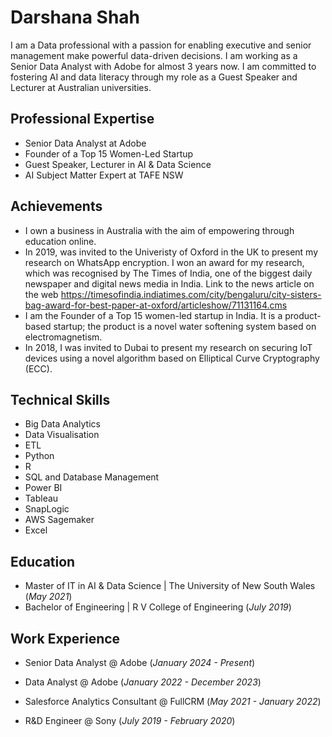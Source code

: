 # Darshana Shah

I am a Data professional with a passion for enabling executive and senior management make powerful data-driven decisions. I am working as a Senior Data Analyst with Adobe for almost 3 years now. I am committed to fostering AI and data literacy through my role as a Guest Speaker and Lecturer at Australian universities. 

## Professional Expertise
- Senior Data Analyst at Adobe
- Founder of a Top 15 Women-Led Startup
- Guest Speaker, Lecturer in AI & Data Science
- AI Subject Matter Expert at TAFE NSW

## Achievements
- I own a business in Australia with the aim of empowering through education online.
- In 2019, was invited to the Univeristy of Oxford in the UK to present my research on WhatsApp encryption. I won an award for my research, which was recognised by The Times of India, one of the biggest daily newspaper and digital news media in India. Link to the news article on the web https://timesofindia.indiatimes.com/city/bengaluru/city-sisters-bag-award-for-best-paper-at-oxford/articleshow/71131164.cms
- I am the Founder of a Top 15 women-led startup in India. It is a product-based startup; the product is a novel water softening system based on electromagnetism.
- In 2018, I was invited to Dubai to present my research on securing IoT devices using a novel algorithm based on Elliptical Curve Cryptography (ECC).

## Technical Skills
- Big Data Analytics
- Data Visualisation
- ETL
- Python
- R
- SQL and Database Management
- Power BI
- Tableau
- SnapLogic
- AWS Sagemaker
- Excel

## Education
- Master of IT in AI & Data Science | The University of New South Wales (_May 2021_)
- Bachelor of Engineering | R V College of Engineering (_July 2019_)

## Work Experience

- Senior Data Analyst @ Adobe 
(_January 2024 - Present_)

- Data Analyst @ Adobe 
(_January 2022 - December 2023_)

- Salesforce Analytics Consultant @ FullCRM 
(_May 2021 - January 2022_)

- R&D Engineer @ Sony 
(_July 2019 - February 2020_)


